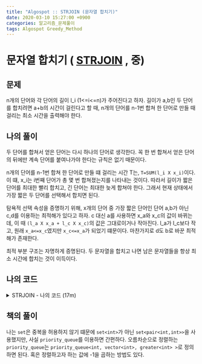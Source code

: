 ```yaml
---
title: "Algospot :: STRJOIN (문자열 합치기)"
date: 2020-03-10 15:27:00 +0900
categories: 알고리즘_문제풀이 
tags: Algospot Greedy_Method
---
```


# 문자열 합치기 ( [STRJOIN](https://algospot.com/judge/problem/read/STRJOIN) , 중)

## 문제  
n개의 단어와 각 단어의 길이 l_i (1<=i<=n)가 주어진다고 하자. 길이가 a,b인 두 단어를 합치려면 a+b의 시간이 걸린다고 할 때, n개의 단어를 n-1번 합쳐 한 단어로 만들 때 걸리는 최소 시간을 출력해야 한다.

## 나의 풀이

두 단어를 합쳐서 얻은 단어는 다시 하나의 단어로 생각한다. 꼭 한 번 합쳐서 얻은 단어의 뒤에만 계속 단어를 붙여나가야 한다는 규칙은 없기 때문이다.  

n개의 단어를 n-1번 합쳐 한 단어로 만들 떄 걸리는 시간 T는, `T=SUM(l_i X x_i)`이다. 이 떄, x_i는 i번째 단어가 총 몇 번 합쳐졌는지를 나타내는 것이다. 따라서 길이가 짧은 단어를 최대한 빨리 합치고, 긴 단어는 최대한 늦게 합쳐야 한다. 그래서 현재 상태에서 가장 짧은 두 단어를 선택해서 합치면 된다.  

탐욕적 선택 속성을 증명하기 위해, x개의 단어 중 가장 짧은 단어인 단어 a,b가 아닌 c,d를 이용하는 최적해가 있다고 하자. c 대신 a를 사용하면 x_a와 x_c의 값이 바뀌는데, 이 때 `(l_a X x_a + l_c X x_c)`의 값은 그대로이거나 작아진다. l_a가 l_c보다 작고, 원래 `x_a<=x_c`였지만 `x_c<=x_a`가 되었기 떄문이다. 마찬가지로 d도 b로 바꾼 최적해가 존재한다.

최적 부분 구조는 자명하게 증명된다. 두 문자열을 합치고 나면 남은 문자열들을 항상 최소 시간에 합치는 것이 이득이다.

## 나의 코드

<details>
<summary>STRJOIN - 나의 코드 (17m)  </summary>
<div markdown="1">

```
#include <bits/stdc++.h>
using namespace std;
int n, input, meanless, total;
set<pair<int, int>> words;
int main()
{
    int tc;
    cin >> tc;
    while (tc--)
    {
        cin >> n;
        meanless = 0;
        words.clear();
        while (n--)
        {
            cin >> input;
            words.insert(make_pair(input, meanless++));
        }
        total = 0;
        while (words.size() > 1)
        {
            int add = 0;
            auto it = words.begin();
            add += (*it).first;
            it = words.erase(it);
            add += (*it).first;
            it = words.erase(it);
            total += add;
            words.insert({add, meanless++});
        }
        cout << total << endl;
    }
}
```
</div>
</details>  

## 책의 풀이

나는 `set`은 중복을 허용하지 않기 떄문에 `set<int>`가 아닌 `set<pair<int,int>>`을 사용했지만, 사실 `priority_queue`를 이용하면 간편하다. 오름차순으로 정렬하는 `priority_queue`는 `priority_queue<int, vector<int>, greater<int> >`로 정의하면 된다. 혹은 정렬하고자 하는 값에 -1을 곱하는 방법도 있다.